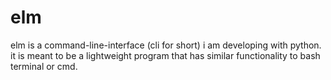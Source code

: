 # elm
elm is a command-line-interface (cli for short) i am developing with python. it is meant to be a lightweight program that has similar functionality to bash terminal or cmd.